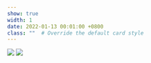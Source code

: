 ```yaml
---
show: true
width: 1
date: 2022-01-13 00:01:00 +0800
class: ""  # Override the default card style
---
```

<div>
<img src="{{ 'assets/images/logo/logo_ICE.png' | relative_url }}" class="img-fluid rounded" >
<img src="{{ 'assets/images/logo/logo_Leip.png' | relative_url }}" class="img-fluid rounded" >
</div>
